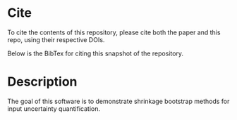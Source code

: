 # Cite
To cite the contents of this repository, please cite both the paper and this repo, using their respective DOIs.

Below is the BibTex for citing this snapshot of the repository.

# Description
The goal of this software is to demonstrate shrinkage bootstrap methods for input uncertainty quantification. 

